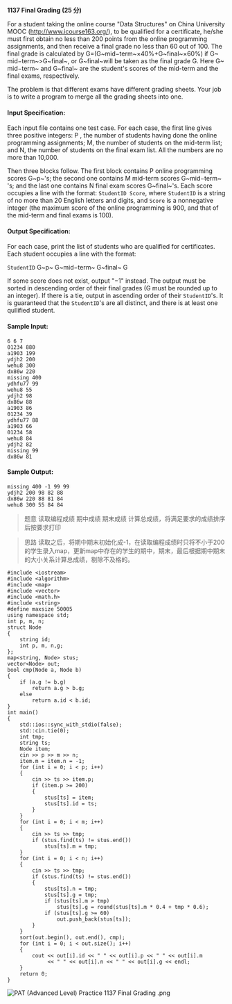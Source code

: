 **1137 Final Grading (25 分)**


For a student taking the online course "Data Structures" on China University MOOC (http://www.icourse163.org/), to be qualified for a certificate, he/she must first obtain no less than 200 points from the online programming assignments, and then receive a final grade no less than 60 out of 100. The final grade is calculated by G=(G~​mid−term~​​×40%+G~​final~​​×60%) if G~​mid−term~​​>G~​final~​​, or G~​final~​​ will be taken as the final grade G. Here G~​mid−term~​​ and G~​final~ are the student's scores of the mid-term and the final exams, respectively.

The problem is that different exams have different grading sheets. Your job is to write a program to merge all the grading sheets into one.

#### Input Specification:
Each input file contains one test case. For each case, the first line gives three positive integers: P , the number of students having done the online programming assignments; M, the number of students on the mid-term list; and N, the number of students on the final exam list. All the numbers are no more than 10,000.

Then three blocks follow. The first block contains P online programming scores G​~p~'s; the second one contains M mid-term scores G~​mid−term~​​ 's; and the last one contains N final exam scores G~​final~'s. Each score occupies a line with the format: `StudentID Score`, where `StudentID` is a string of no more than 20 English letters and digits, and `Score` is a nonnegative integer (the maximum score of the online programming is 900, and that of the mid-term and final exams is 100).

#### Output Specification:
For each case, print the list of students who are qualified for certificates. Each student occupies a line with the format:

`StudentID` G​~p~ G~​mid−term~ G~​final~ G

If some score does not exist, output "−1" instead. The output must be sorted in descending order of their final grades (G must be rounded up to an integer). If there is a tie, output in ascending order of their `StudentID`'s. It is guaranteed that the `StudentID`'s are all distinct, and there is at least one qullified student.
#### Sample Input:
```
6 6 7
01234 880
a1903 199
ydjh2 200
wehu8 300
dx86w 220
missing 400
ydhfu77 99
wehu8 55
ydjh2 98
dx86w 88
a1903 86
01234 39
ydhfu77 88
a1903 66
01234 58
wehu8 84
ydjh2 82
missing 99
dx86w 81
```
#### Sample Output:
```
missing 400 -1 99 99
ydjh2 200 98 82 88
dx86w 220 88 81 84
wehu8 300 55 84 84
```

>题意 读取编程成绩 期中成绩 期末成绩 计算总成绩，将满足要求的成绩排序后按要求打印

>思路 读取之后，将期中期末初始化成-1，在读取编程成绩时只将不小于200的学生录入map，更新map中存在的学生的期中，期末，最后根据期中期末的大小关系计算总成绩，剔除不及格的。

```
#include <iostream>
#include <algorithm>
#include <map>
#include <vector>
#include <math.h>
#include <string>
#define maxsize 50005
using namespace std;
int p, m, n;
struct Node
{
    string id;
    int p, m, n,g;
};
map<string, Node> stus;
vector<Node> out;
bool cmp(Node a, Node b)
{
    if (a.g != b.g)
        return a.g > b.g;
    else
        return a.id < b.id;
}
int main()
{
    std::ios::sync_with_stdio(false);
    std::cin.tie(0);
    int tmp;
    string ts;
    Node item;
    cin >> p >> m >> n;
    item.m = item.n = -1;
    for (int i = 0; i < p; i++)
    {
        cin >> ts >> item.p;
        if (item.p >= 200)
        {
            stus[ts] = item;
            stus[ts].id = ts;
        }
    }
    for (int i = 0; i < m; i++)
    {
        cin >> ts >> tmp;
        if (stus.find(ts) != stus.end())
            stus[ts].m = tmp;
    }
    for (int i = 0; i < n; i++)
    {
        cin >> ts >> tmp;
        if (stus.find(ts) != stus.end())
        {
            stus[ts].n = tmp;
            stus[ts].g = tmp;
            if (stus[ts].m > tmp)
                stus[ts].g = round(stus[ts].m * 0.4 + tmp * 0.6);
            if (stus[ts].g >= 60)
                out.push_back(stus[ts]);
        }
    }
    sort(out.begin(), out.end(), cmp);
    for (int i = 0; i < out.size(); i++)
    {
        cout << out[i].id << " " << out[i].p << " " << out[i].m
             << " " << out[i].n << " " << out[i].g << endl;
    }
    return 0;
}
```
![PAT (Advanced Level) Practice 1137 Final Grading .png][1]


[1]: http://alomerry.com/usr/uploads/2020/01/1976197835.png
